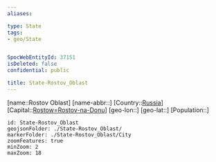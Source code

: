 ```yaml
---
aliases: 

type: State
tags:
- geo/State


SpocWebEntityId: 37151
isDeleted: false
confidential: public

title: State-Rostov_Oblast
---
```

[name::Rostov Oblast]
[name-abbr::]
[Country::[Russia](geo/Continent/Europe/Russia.md)]
[Capital::[Rostow=Rostov-na-Donu](geo/Continent/Europe/Russia/City/Rostow=Rostov-na-Donu.md)]
[geo-lon::]
[geo-lat::]
[Population::]



```leaflet
id: State-Rostov_Oblast
geojsonFolder: ./State-Rostov_Oblast/
markerFolder: ./State-Rostov_Oblast/City
zoomFeatures: true 
minZoom: 2 
maxZoom: 18
```


